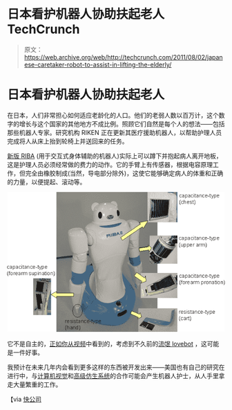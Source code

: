 # 日本看护机器人协助扶起老人 TechCrunch

> 原文：<https://web.archive.org/web/http://techcrunch.com/2011/08/02/japanese-caretaker-robot-to-assist-in-lifting-the-elderly/>

# 日本看护机器人协助扶起老人

在日本，人们非常担心如何适应老龄化的人口。他们的老弱人数以百万计，这个数字的增长与这个国家的其他地方不成比例。照顾它们自然是每个人的想法——包括那些机器人专家。研究机构 RIKEN 正在更新其医疗援助机器人，以帮助护理人员完成将人从床上抬到轮椅上并送回来的任务。

[新版 RIBA](https://web.archive.org/web/20230203040604/http://www.riken.go.jp/engn/r-world/info/release/press/2011/110802_2/index.html) (用于交互式身体辅助的机器人)实际上可以蹲下并抱起病人离开地板，这是护理人员必须经常做的费力的动作。它的手臂上有传感器，根据电容原理工作，但完全由橡胶制成(当然，导电部分除外)，这使它能够确定病人的体重和正确的力量，以便提起、滚动等。

![](img/1dca78ec794e07d8ad2d0615b021456a.png "03")

它不是自主的，[正如你从视频](https://web.archive.org/web/20230203040604/http://www.youtube.com/watch?v=wyNa7b4eHRo)中看到的，考虑到不久前的[流氓 lovebot](https://web.archive.org/web/20230203040604/https://techcrunch.com/2009/03/05/japanese-lovebot-traps-intern-in-order-to-hug-her-repeatedly/) ，这可能是一件好事。

我预计在未来几年内会看到更多这样的东西被开发出来——美国也有自己的研究在进行中，与[计算机视觉](https://web.archive.org/web/20230203040604/https://techcrunch.com/2011/02/25/cool-video-robot-teams-collaborating-on-navigation-and-targeting/)和[高级仿生系统](https://web.archive.org/web/20230203040604/https://techcrunch.com/2011/07/19/new-robot-touch-sensor-paves-the-way-to-more-lifelike-humanoids-video/)的合作可能会产生机器人护士，从人手里拿走大量繁重的工作。

【via [快公司](https://web.archive.org/web/20230203040604/http://www.fastcompany.com/1771029/the-riba-robotic-nurse-can-pick-you-up)